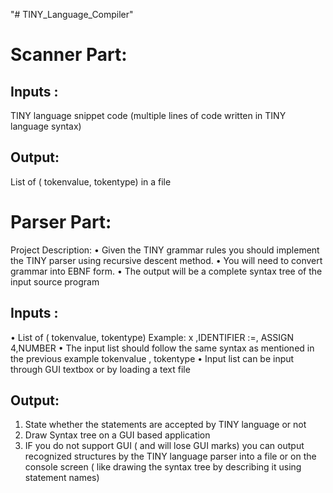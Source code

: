 "# TINY_Language_Compiler" 
# Scanner Part:

 ## Inputs : 
  TINY language snippet code (multiple lines of code written in TINY language syntax)
  
 ## Output: 
  List of ( tokenvalue, tokentype) in a file



# Parser Part:
Project Description: 
• Given the TINY grammar rules you should implement the TINY parser using recursive 
descent method.
 • You will need to convert grammar into EBNF form.
 • The output will be a complete syntax tree of the input source program

 
## Inputs : 
• List of ( tokenvalue, 
tokentype) Example:
 x ,IDENTIFIER
 :=, ASSIGN
 4,NUMBER
 • The input list should follow the same syntax as mentioned in the previous 
example tokenvalue , tokentype
 • Input list can be input through GUI textbox or by loading a text file
 
## Output: 
 1. State whether the statements are accepted by TINY language or not
 2. Draw Syntax tree on a GUI based application
 3. IF you do not support GUI ( and will lose GUI marks) you can output recognized 
structures by the TINY language parser into a file or on the console screen ( like 
drawing the syntax tree by describing it using statement names)
 
